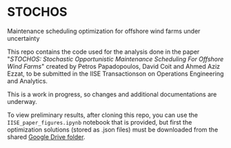 # STOCHOS
Maintenance scheduling optimization for offshore wind farms under uncertainty

This repo contains the code used for the analysis done in the paper "*STOCHOS: Stochastic Opportunistic Maintenance Scheduling For Offshore Wind Farms*" created by Petros Papadopoulos, David Coit and Ahmed Aziz Ezzat, to be submitted in the IISE Transactionson on Operations Engineering and Analytics.

This is a work in progress, so changes and additional documentations are underway.

To view preliminary results, after cloning this repo, you can use the <code>IISE_paper_figures.ipynb</code> notebook that is provided, but first the optimization solutions (stored as .json files) must be downloaded from the shared [Google Drive folder](https://drive.google.com/drive/folders/1kn-hTBSbv5N4VF6W8eGThGqy4OirypO5?usp=sharing).
